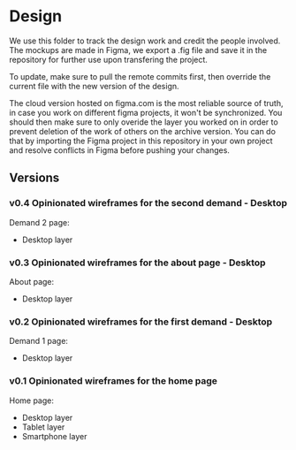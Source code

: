 # Design

We use this folder to track the design work and credit the people involved. The mockups are made in Figma, we export a .fig file and save it in the repository for further use upon transfering the project.

To update, make sure to pull the remote commits first, then override the current file with the new version of the design.

The cloud version hosted on figma.com is the most reliable source of truth, in case you work on different figma projects, it won't be synchronized.
You should then make sure to only overide the layer you worked on in order to prevent deletion of the work of others on the archive version.
You can do that by importing the Figma project in this repository in your own project and resolve conflicts in Figma before pushing your changes.

## Versions

### v0.4 Opinionated wireframes for the second demand - Desktop

Demand 2 page:
* Desktop layer

### v0.3 Opinionated wireframes for the about page - Desktop

About page:
* Desktop layer

### v0.2 Opinionated wireframes for the first demand - Desktop

Demand 1 page:
* Desktop layer

### v0.1 Opinionated wireframes for the home page

Home page:
* Desktop layer
* Tablet layer
* Smartphone layer